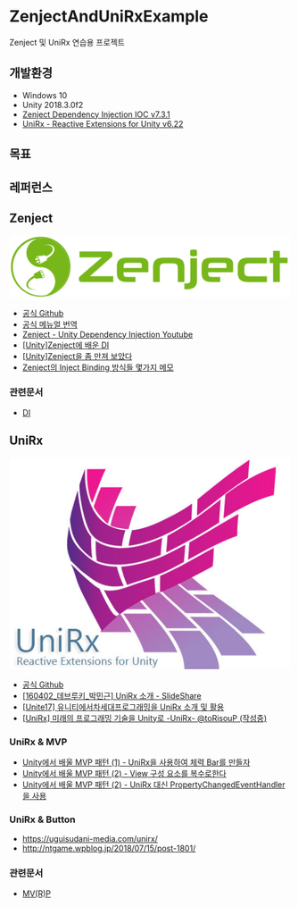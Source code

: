 # ZenjectAndUniRxExample
Zenject 및 UniRx 연습용 프로젝트

## 개발환경
- Windows 10
- Unity 2018.3.0f2
- [Zenject Dependency Injection IOC v7.3.1](https://assetstore.unity.com/packages/tools/integration/zenject-dependency-injection-ioc-17758)
- [UniRx - Reactive Extensions for Unity v6.22](https://assetstore.unity.com/packages/tools/integration/unirx-reactive-extensions-for-unity-17276)

## 목표

## 레퍼런스

## Zenject
![Zenject Logo](~Document/images/ZenjectLogo.png)
- [공식 Github](https://github.com/modesttree/Zenject)
- [공식 메뉴얼 번역](~Document/zenject-manual-ko.md)
- [Zenject - Unity Dependency Injection Youtube](https://www.youtube.com/playlist?list=PLyH-qXFkNSxnJbZLrxF0jWGyHB-8Kcd5q)
- [[Unity]Zenject에 배운 DI](https://qiita.com/akihiro_0228/items/d6fe2bfea5306900624d)
- [[Unity]Zenject을 좀 만져 보았다](https://qiita.com/r-ngtm/items/91d655e1162b1d12cac8)
- [Zenject의 Inject Binding 방식들 몇가지 메모](http://lemonheim.blogspot.com/2017/12/zenject-inject-binding.html)

### 관련문서
- [DI](~Document/DI.md)

## UniRx
![UniRx Logo](~Document/images/UniRxLogo.png)
- [공식 Github](https://github.com/neuecc/UniRx)
- [[160402_데브루키_박민근] UniRx 소개 - SlideShare](https://www.slideshare.net/agebreak/160402-unirx)
- [[Unite17] 유니티에서차세대프로그래밍을 UniRx 소개 및 활용](https://www.slideshare.net/agebreak/unite17-unirx)
- [[UniRx] 미래의 프로그래밍 기술을 Unity로 -UniRx- @toRisouP (작성중)](http://blog.ejonghyuck.net/220414547578)

### UniRx & MVP

- [Unity에서 배울 MVP 패턴 (1) - UniRx을 사용하여 체력 Bar를 만들자](https://qiita.com/nebusokuhibari/items/5e0c36c3b0df78110d32)
- [Unity에서 배울 MVP 패턴 (2) - View 구성 요소를 복수로한다](https://qiita.com/nebusokuhibari/items/f2c3403859422f5c0e20)
- [Unity에서 배울 MVP 패턴 (2) - UniRx 대신 PropertyChangedEventHandler을 사용](https://qiita.com/nebusokuhibari/items/81428f6e5e575318d84a)

### UniRx & Button

- https://uguisudani-media.com/unirx/
- http://ntgame.wpblog.jp/2018/07/15/post-1801/


### 관련문서
- [MV(R)P](~Document/MV(R)P.md)